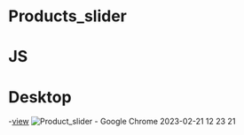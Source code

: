 # Products_slider

# JS

# Desktop

-[view](https://alexdolz.github.io/Products_slider-JS/)
![Product_slider - Google Chrome 2023-02-21 12 23 21](https://user-images.githubusercontent.com/108806800/220333583-f1a5929d-d0b7-4ab1-9e85-ff30155d992c.png)

